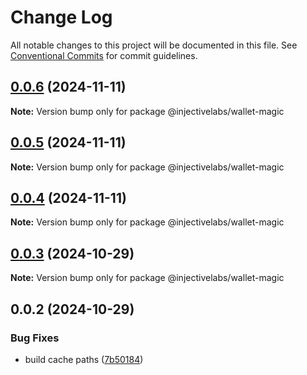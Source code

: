 # Change Log

All notable changes to this project will be documented in this file.
See [Conventional Commits](https://conventionalcommits.org) for commit guidelines.

## [0.0.6](https://github.com/InjectiveLabs/injective-ts/compare/@injectivelabs/wallet-magic@0.0.5...@injectivelabs/wallet-magic@0.0.6) (2024-11-11)

**Note:** Version bump only for package @injectivelabs/wallet-magic





## [0.0.5](https://github.com/InjectiveLabs/injective-ts/compare/@injectivelabs/wallet-magic@0.0.4...@injectivelabs/wallet-magic@0.0.5) (2024-11-11)

**Note:** Version bump only for package @injectivelabs/wallet-magic





## [0.0.4](https://github.com/InjectiveLabs/injective-ts/compare/@injectivelabs/wallet-magic@0.0.4-beta.6...@injectivelabs/wallet-magic@0.0.4) (2024-11-11)

**Note:** Version bump only for package @injectivelabs/wallet-magic





## [0.0.3](https://github.com/InjectiveLabs/injective-ts/compare/@injectivelabs/wallet-magic@0.0.3-beta.0...@injectivelabs/wallet-magic@0.0.3) (2024-10-29)

**Note:** Version bump only for package @injectivelabs/wallet-magic





## 0.0.2 (2024-10-29)


### Bug Fixes

* build cache paths ([7b50184](https://github.com/InjectiveLabs/injective-ts/commit/7b5018431d970bfb00d022878fbf7994e4878e72))
